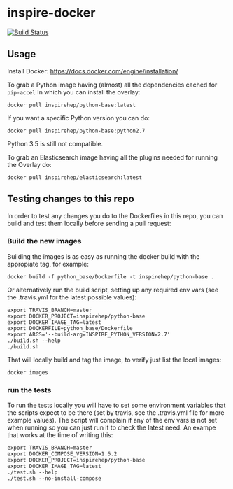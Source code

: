 # inspire-docker
[![Build Status](https://travis-ci.org/inspirehep/inspire-docker.svg?branch=master "Build Status")](https://travis-ci.org/inspirehep/inspire-docker/branches?branch=master)

## Usage

Install Docker: https://docs.docker.com/engine/installation/

To grab a Python image having (almost) all the dependencies cached for `pip-accel`
In which you can install the overlay:

```shell
docker pull inspirehep/python-base:latest
```

If you want a specific Python version you can do:
```shell
docker pull inspirehep/python-base:python2.7
```

Python 3.5 is still not compatible.

To grab an Elasticsearch image having all the plugins needed for running
the Overlay do:

```shell
docker pull inspirehep/elasticsearch:latest
```


## Testing changes to this repo

In order to test any changes you do to the Dockerfiles in this repo, you can
build and test them locally before sending a pull request:

### Build the new images

Building the images is as easy as running the docker build with the appropiate
tag, for example:

```shell
docker build -f python_base/Dockerfile -t inspirehep/python-base .
```

Or alternatively run the build script, setting up any required env vars (see
the .travis.yml for the latest possible values):

```shell
export TRAVIS_BRANCH=master
export DOCKER_PROJECT=inspirehep/python-base
export DOCKER_IMAGE_TAG=latest
export DOCKERFILE=python_base/Dockerfile
export ARGS='--build-arg=INSPIRE_PYTHON_VERSION=2.7'
./build.sh --help
./build.sh
```

That will locally build and tag the image, to verify just list the local
images:

```shell
docker images
```


### run the tests

To run the tests locally you will have to set some environment variables that
the scripts expect to be there (set by travis, see the .travis.yml file for
more example values). The script will complain if any of the env vars is not
set when running so you can just run it to check the latest need. An exampe
that works at the time of writing this:

```shell
export TRAVIS_BRANCH=master
export DOCKER_COMPOSE_VERSION=1.6.2
export DOCKER_PROJECT=inspirehep/python-base
export DOCKER_IMAGE_TAG=latest
./test.sh --help
./test.sh --no-install-compose
```
